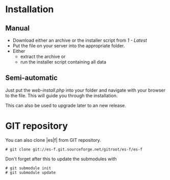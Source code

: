 Installation
============
Manual
------
- Download either an archive or the installer script from *1 - Latest*
- Put the file on your server into the appropriate folder.
- Either
    - extract the archive or
    - run the installer script containing all data

Semi-automatic
--------------
Just put the *web-install.php* into your folder and navigate with your browser
to the file. This will guide you through the installation.

This can also be used to upgrade later to an new release.

GIT repository
==============
You can also clone |es|f| from GIT repository.

    # git clone git://es-f.git.sourceforge.net/gitroot/es-f/es-f

Don't forget after this to update the submodules with

    # git submodule init
    # git submodule update
